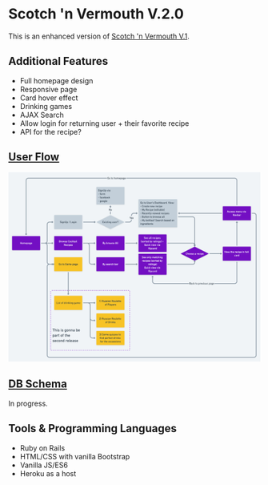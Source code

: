 # Scotch 'n Vermouth V.2.0

This is an enhanced version of [Scotch 'n Vermouth V.1](http://scotch-n-vermouth.herokuapp.com/).

## Additional Features
- Full homepage design
- Responsive page
- Card hover effect
- Drinking games
- AJAX Search
- Allow login for returning user + their favorite recipe
- API for the recipe?

## [User Flow](#)
![User flow for release 1 & 2](user_flow.png)

## [DB Schema](#)
In progress.

## Tools & Programming Languages
- Ruby on Rails
- HTML/CSS with vanilla Bootstrap
- Vanilla JS/ES6
- Heroku as a host


